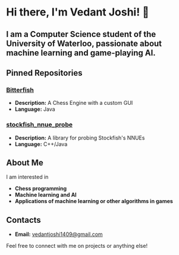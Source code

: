 # Hi there, I'm Vedant Joshi! 👋
## I am a Computer Science student of the University of Waterloo, passionate about machine learning and game-playing AI.

## Pinned Repositories

### [Bitterfish](https://github.com/VedantJoshi1409/BitterFish)
- **Description:** A Chess Engine with a custom GUI
- **Language:** Java

### [stockfish_nnue_probe](https://github.com/VedantJoshi1409/stockfish_nnue_probe)
- **Description:** A library for probing Stockfish's NNUEs
- **Language:** C++/Java

## About Me

I am interested in
- **Chess programming**
- **Machine learning and AI**
- **Applications of machine learning or other algorithms in games**

## Contacts

- **Email:** [vedantjoshi1409@gmail.com](mailto:vedantjoshi1409@gmail.com)

Feel free to connect with me on projects or anything else!
  
<!--
**VedantJoshi1409/VedantJoshi1409** is a ✨ _special_ ✨ repository because its `README.md` (this file) appears on your GitHub profile.

Here are some ideas to get you started:

- 🔭 I’m currently working on ...
- 🌱 I’m currently learning ...
- 👯 I’m looking to collaborate on ...
- 🤔 I’m looking for help with ...
- 💬 Ask me about ...
- 📫 How to reach me: ...
- 😄 Pronouns: ...
- ⚡ Fun fact: ...
-->
